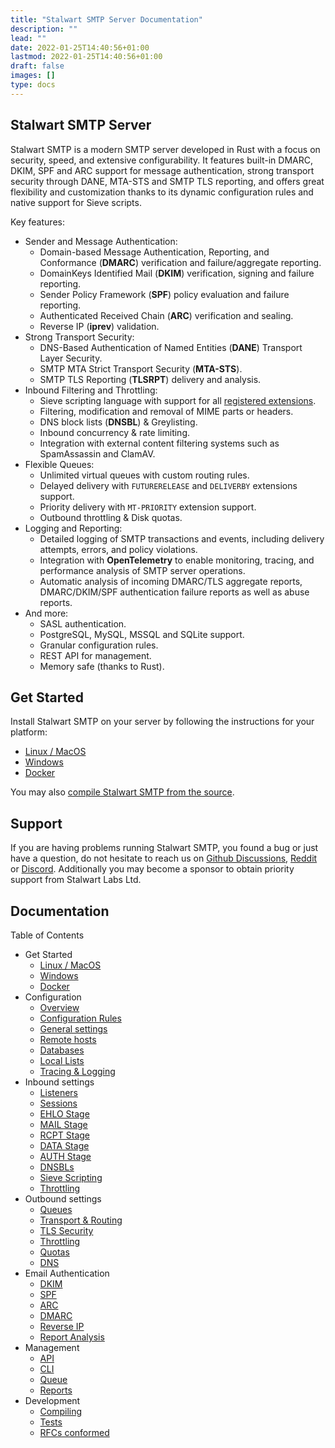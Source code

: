 ```yaml
---
title: "Stalwart SMTP Server Documentation"
description: ""
lead: ""
date: 2022-01-25T14:40:56+01:00
lastmod: 2022-01-25T14:40:56+01:00
draft: false
images: []
type: docs
---
```


## Stalwart SMTP Server

Stalwart SMTP is a modern SMTP server developed in Rust with a focus on security, speed, and extensive configurability. 
It features built-in DMARC, DKIM, SPF and ARC support for message authentication, strong transport security through DANE, MTA-STS and SMTP TLS reporting, and offers great flexibility and customization thanks to its dynamic configuration rules and native support for Sieve scripts.

Key features:

- Sender and Message Authentication:
  - Domain-based Message Authentication, Reporting, and Conformance (**DMARC**) verification and failure/aggregate reporting.
  - DomainKeys Identified Mail (**DKIM**) verification, signing and failure reporting.
  - Sender Policy Framework (**SPF**) policy evaluation and failure reporting.
  - Authenticated Received Chain (**ARC**) verification and sealing.
  - Reverse IP (**iprev**) validation.
- Strong Transport Security:
  - DNS-Based Authentication of Named Entities (**DANE**) Transport Layer Security.
  - SMTP MTA Strict Transport Security (**MTA-STS**).
  - SMTP TLS Reporting (**TLSRPT**) delivery and analysis.
- Inbound Filtering and Throttling:
  - Sieve scripting language with support for all [registered extensions](https://www.iana.org/assignments/sieve-extensions/sieve-extensions.xhtml).
  - Filtering, modification and removal of MIME parts or headers.
  - DNS block lists (**DNSBL**) & Greylisting.
  - Inbound concurrency & rate limiting.
  - Integration with external content filtering systems such as SpamAssassin and ClamAV.
- Flexible Queues:
  - Unlimited virtual queues with custom routing rules.
  - Delayed delivery with `FUTURERELEASE` and `DELIVERBY` extensions support.
  - Priority delivery with `MT-PRIORITY` extension support.
  - Outbound throttling & Disk quotas.
- Logging and Reporting:
  - Detailed logging of SMTP transactions and events, including delivery attempts, errors, and policy violations.
  - Integration with **OpenTelemetry** to enable monitoring, tracing, and performance analysis of SMTP server operations.
  - Automatic analysis of incoming DMARC/TLS aggregate reports, DMARC/DKIM/SPF authentication failure reports as well as abuse reports.
- And more:
  - SASL authentication.
  - PostgreSQL, MySQL, MSSQL and SQLite support.
  - Granular configuration rules.
  - REST API for management.
  - Memory safe (thanks to Rust).

## Get Started

Install Stalwart SMTP on your server by following the instructions for your platform:

- [Linux / MacOS](/smtp/get-started/linux/)
- [Windows](/smtp/get-started/windows/)
- [Docker](/smtp/get-started/docker/)

You may also [compile Stalwart SMTP from the source](/smtp/development/compile/).

## Support

If you are having problems running Stalwart SMTP, you found a bug or just have a question,
do not hesitate to reach us on [Github Discussions](https://github.com/stalwartlabs/smtp-server/discussions),
[Reddit](https://www.reddit.com/r/stalwartlabs) or [Discord](https://discord.gg/9dXkHzCk).
Additionally you may become a sponsor to obtain priority support from Stalwart Labs Ltd.

## Documentation

Table of Contents

- Get Started
  - [Linux / MacOS](/smtp/get-started/linux/)
  - [Windows](/smtp/get-started/windows/)
  - [Docker](/smtp/get-started/docker/)
- Configuration
  - [Overview](/smtp/settings/overview)
  - [Configuration Rules](/smtp/settings/rules)
  - [General settings](/smtp/settings/general)
  - [Remote hosts](/smtp/settings/remote)
  - [Databases](/smtp/settings/database)
  - [Local Lists](/smtp/settings/list)
  - [Tracing & Logging](/smtp/settings/tracing)
- Inbound settings
  - [Listeners](/smtp/inbound/listeners)
  - [Sessions](/smtp/inbound/session)
  - [EHLO Stage](/smtp/inbound/ehlo)
  - [MAIL Stage](/smtp/inbound/mail)
  - [RCPT Stage](/smtp/inbound/rcpt)
  - [DATA Stage](/smtp/inbound/data)
  - [AUTH Stage](/smtp/inbound/auth)
  - [DNSBLs](/smtp/inbound/dnsbl)
  - [Sieve Scripting](/smtp/inbound/sieve)
  - [Throttling](/smtp/inbound/throttle)
- Outbound settings
  - [Queues](/smtp/outbound/queue)
  - [Transport & Routing](/smtp/outbound/transport)
  - [TLS Security](/smtp/outbound/tls)
  - [Throttling](/smtp/outbound/throttle)
  - [Quotas](/smtp/outbound/quota)
  - [DNS](/smtp/outbound/dns)
- Email Authentication
  - [DKIM](/smtp/auth/dkim)
  - [SPF](/smtp/auth/spf)
  - [ARC](/smtp/auth/arc)
  - [DMARC](/smtp/auth/dmarc)
  - [Reverse IP](/smtp/auth/iprev)
  - [Report Analysis](/smtp/auth/analysis)
- Management
  - [API](/smtp/management/api)
  - [CLI](/smtp/management/cli)
  - [Queue](/smtp/management/queue)
  - [Reports](/smtp/management/reports)
- Development
  - [Compiling](/smtp/development/compile/)
  - [Tests](/smtp/development/test/)
  - [RFCs conformed](/smtp/development/rfc/)
